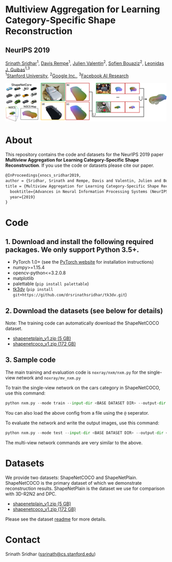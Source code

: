 # Multiview Aggregation for Learning Category-Specific Shape Reconstruction
## NeurIPS 2019
<a href="http://srinathsridhar.com/" target="_blank">Srinath Sridhar</a><sup>1</sup>, <a href="https://davrempe.github.io/" target="_blank">Davis Rempe</a><sup>1</sup>, <a href="https://scholar.google.co.uk/citations?user=pZPD0hMAAAAJ&hl=en" target="_blank">Julien Valentin</a><sup>2</sup>, <a href="http://sofienbouaziz.com/" target="_blank">Sofien Bouaziz</a><sup>2</sup>, <a href="https://geometry.stanford.edu/member/guibas/" target="_blank">Leonidas J. Guibas</a><sup>1,3</sup>
<br>
<sup>1</sup><a href="https://www.stanford.edu/" target="_blank">Stanford University</a>, <sup>2</sup><a href="https://vr.google.com/daydream/" target="_blank">Google Inc.</a>, <sup>3</sup><a href="https://research.fb.com/category/facebook-ai-research/" target="_blank">Facebook AI Research</a>

![NOCS Teaser](xnocs.png)

# About
This repository contains the code and datasets for the NeurIPS 2019 paper **Multiview Aggregation for Learning Category-Specific Shape Reconstruction**. If you use the code or datasets please cite our paper.

```latex
@InProceedings{xnocs_sridhar2019,
author = {Sridhar, Srinath and Rempe, Davis and Valentin, Julien and Bouaziz, Sofien and Guibas, Leonidas J.},
title = {Multiview Aggregation for Learning Category-Specific Shape Reconstruction},
  booktitle={Advances in Neural Information Processing Systems (NeurIPS)},
  year={2019}
}
```

# Code
## 1. Download and install the following required packages. We only support Python 3.5+.

- PyTorch 1.0+ (see the [PyTorch website][1] for installation instructions)
- numpy>=1.15.4
- opencv-python<=3.2.0.8
- matplotlib
- palettable (`pip install palettable`)
- [tk3dv][2] (`pip install git+https://github.com/drsrinathsridhar/tk3dv.git`)

## 2. Download the datasets (see below for details)

Note: The training code can automatically download the ShapeNetCOCO dataset.

- [shapenetplain_v1.zip (5 GB)][5]
- [shapenetcoco_v1.zip (172 GB)][6]

## 3. Sample code

The main training and evaluation code is `noxray/nxm/nxm.py` for the single-view network and `noxray/mv_nxm.py`

To train the single-view network on the cars category in ShapeNetCOCO, use this command:

```python
python nxm.py --mode train --input-dir <BASE DATASET DIR> --output-dir <BASE OUTPUT DIR> --expt-name XNOCS_SV --category cars --arch SegNetSkip --seed 0 --data-limit <SKIP THIS TO USE FULL DATA> --val-data-limit <SKIP THIS TO USE FULL DATA>
```

You can also load the above config from a file using the `@` seperator.

To evaluate the network and write the output images, use this command:

```python
python nxm.py --mode test --input-dir <BASE DATASET DIR> --output-dir <BASE OUTPUT DIR> --expt-name XNOCS_SV --category cars --arch SegNetSkip --seed 0 --val-data-limit <SKIP THIS TO USE FULL DATA>
```

The multi-view network commands are very similar to the above.

# Datasets

We provide two datasets: ShapeNetCOCO and ShapeNetPlain. ShapeNetCOCO is the primary dataset of which we demonstrate reconstruction results. ShapeNetPlain is the dataset we use for comparison with 3D-R2N2 and DPC.

- [shapenetplain_v1.zip (5 GB)][5]
- [shapenetcoco_v1.zip (172 GB)][6]

Please see the dataset [readme][3] for more details.

# Contact

Srinath Sridhar ([ssrinath@cs.stanford.edu][4])

[1]: https://pytorch.org/
[2]: https://github.com/drsrinathsridhar/tk3dv
[3]: dataset/README.md
[4]: mailto:ssrinath@cs.stanford.edu
[5]: http://download.cs.stanford.edu/orion/xnocs/shapenetplain_v1.zip
[6]: http://download.cs.stanford.edu/orion/xnocs/shapenetcoco_v1.zip
